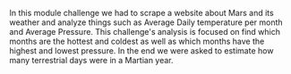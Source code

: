 In this module challenge we had to scrape a website about Mars and its weather and analyze things such as Average Daily temperature per month and Average Pressure.
This challenge's analysis is focused on find which months are the hottest and coldest as well as which months have the highest and lowest pressure. In the end we were
asked to estimate how many terrestrial days were in a Martian year.
